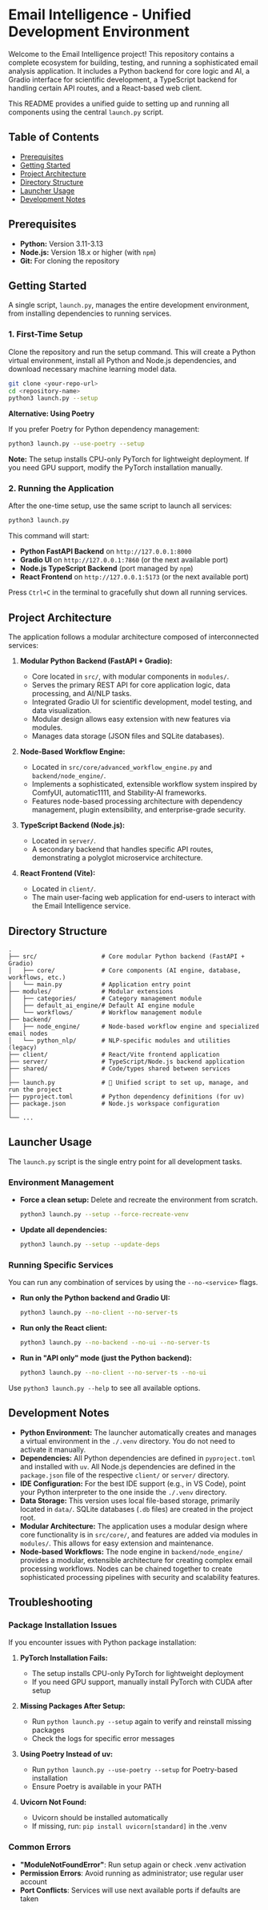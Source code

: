 # Email Intelligence - Unified Development Environment

Welcome to the Email Intelligence project! This repository contains a complete ecosystem for building, testing, and running a sophisticated email analysis application. It includes a Python backend for core logic and AI, a Gradio interface for scientific development, a TypeScript backend for handling certain API routes, and a React-based web client.

This README provides a unified guide to setting up and running all components using the central `launch.py` script.

## Table of Contents

- [Prerequisites](#prerequisites)
- [Getting Started](#getting-started)
- [Project Architecture](#project-architecture)
- [Directory Structure](#directory-structure)
- [Launcher Usage](#launcher-usage)
- [Development Notes](#development-notes)

## Prerequisites

- **Python:** Version 3.11-3.13
- **Node.js:** Version 18.x or higher (with `npm`)
- **Git:** For cloning the repository

## Getting Started

A single script, `launch.py`, manages the entire development environment, from installing dependencies to running services.

### 1. First-Time Setup

Clone the repository and run the setup command. This will create a Python virtual environment, install all Python and Node.js dependencies, and download necessary machine learning model data.

```bash
git clone <your-repo-url>
cd <repository-name>
python3 launch.py --setup
```

**Alternative: Using Poetry**

If you prefer Poetry for Python dependency management:

```bash
python3 launch.py --use-poetry --setup
```

**Note:** The setup installs CPU-only PyTorch for lightweight deployment. If you need GPU support, modify the PyTorch installation manually.

### 2. Running the Application

After the one-time setup, use the same script to launch all services:

```bash
python3 launch.py
```

This command will start:
- **Python FastAPI Backend** on `http://127.0.0.1:8000`
- **Gradio UI** on `http://127.0.0.1:7860` (or the next available port)
- **Node.js TypeScript Backend** (port managed by `npm`)
- **React Frontend** on `http://127.0.0.1:5173` (or the next available port)

Press `Ctrl+C` in the terminal to gracefully shut down all running services.

## Project Architecture

The application follows a modular architecture composed of interconnected services:

1.  **Modular Python Backend (FastAPI + Gradio):**
    -   Core located in `src/`, with modular components in `modules/`.
    -   Serves the primary REST API for core application logic, data processing, and AI/NLP tasks.
    -   Integrated Gradio UI for scientific development, model testing, and data visualization.
    -   Modular design allows easy extension with new features via modules.
    -   Manages data storage (JSON files and SQLite databases).

2.  **Node-Based Workflow Engine:**
    -   Located in `src/core/advanced_workflow_engine.py` and `backend/node_engine/`.
    -   Implements a sophisticated, extensible workflow system inspired by ComfyUI, automatic1111, and Stability-AI frameworks.
    -   Features node-based processing architecture with dependency management, plugin extensibility, and enterprise-grade security.

3.  **TypeScript Backend (Node.js):**
    -   Located in `server/`.
    -   A secondary backend that handles specific API routes, demonstrating a polyglot microservice architecture.

4.  **React Frontend (Vite):**
    -   Located in `client/`.
    -   The main user-facing web application for end-users to interact with the Email Intelligence service.

## Directory Structure

```
.
├── src/                  # Core modular Python backend (FastAPI + Gradio)
│   ├── core/             # Core components (AI engine, database, workflows, etc.)
│   └── main.py           # Application entry point
├── modules/              # Modular extensions
│   ├── categories/       # Category management module
│   ├── default_ai_engine/# Default AI engine module
│   └── workflows/        # Workflow management module
├── backend/
│   ├── node_engine/      # Node-based workflow engine and specialized email nodes
│   └── python_nlp/       # NLP-specific modules and utilities (legacy)
├── client/               # React/Vite frontend application
├── server/               # TypeScript/Node.js backend application
├── shared/               # Code/types shared between services
│
├── launch.py             # 🚀 Unified script to set up, manage, and run the project
├── pyproject.toml        # Python dependency definitions (for uv)
├── package.json          # Node.js workspace configuration
│
└── ...
```

## Launcher Usage

The `launch.py` script is the single entry point for all development tasks.

### Environment Management

-   **Force a clean setup:** Delete and recreate the environment from scratch.
    ```bash
    python3 launch.py --setup --force-recreate-venv
    ```
-   **Update all dependencies:**
    ```bash
    python3 launch.py --setup --update-deps
    ```

### Running Specific Services

You can run any combination of services by using the `--no-<service>` flags.

-   **Run only the Python backend and Gradio UI:**
    ```bash
    python3 launch.py --no-client --no-server-ts
    ```
-   **Run only the React client:**
    ```bash
    python3 launch.py --no-backend --no-ui --no-server-ts
    ```
-   **Run in "API only" mode (just the Python backend):**
    ```bash
    python3 launch.py --no-client --no-server-ts --no-ui
    ```

Use `python3 launch.py --help` to see all available options.

## Development Notes

-   **Python Environment:** The launcher automatically creates and manages a virtual environment in the `./.venv` directory. You do not need to activate it manually.
-   **Dependencies:** All Python dependencies are defined in `pyproject.toml` and installed with `uv`. All Node.js dependencies are defined in the `package.json` file of the respective `client/` or `server/` directory.
-   **IDE Configuration:** For the best IDE support (e.g., in VS Code), point your Python interpreter to the one inside the `./.venv` directory.
-   **Data Storage:** This version uses local file-based storage, primarily located in `data/`. SQLite databases (`.db` files) are created in the project root.
-   **Modular Architecture:** The application uses a modular design where core functionality is in `src/core/`, and features are added via modules in `modules/`. This allows for easy extension and maintenance.
-   **Node-based Workflows:** The node engine in `backend/node_engine/` provides a modular, extensible architecture for creating complex email processing workflows. Nodes can be chained together to create sophisticated processing pipelines with security and scalability features.


## Troubleshooting

### Package Installation Issues

If you encounter issues with Python package installation:

1. **PyTorch Installation Fails:**
   - The setup installs CPU-only PyTorch for lightweight deployment
   - If you need GPU support, manually install PyTorch with CUDA after setup

2. **Missing Packages After Setup:**
   - Run `python launch.py --setup` again to verify and reinstall missing packages
   - Check the logs for specific error messages

3. **Using Poetry Instead of uv:**
   - Run `python launch.py --use-poetry --setup` for Poetry-based installation
   - Ensure Poetry is available in your PATH

4. **Uvicorn Not Found:**
   - Uvicorn should be installed automatically
    - If missing, run: `pip install uvicorn[standard]` in the .venv

### Common Errors

- **"ModuleNotFoundError"**: Run setup again or check .venv activation
- **Permission Errors**: Avoid running as administrator; use regular user account
- **Port Conflicts**: Services will use next available ports if defaults are taken

